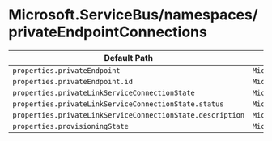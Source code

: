 # Microsoft.ServiceBus/namespaces/privateEndpointConnections

| Default Path | Alias |
|---|---|
| `properties.privateEndpoint` | `Microsoft.ServiceBus/namespaces/privateEndpointConnections/privateEndpoint` |
| `properties.privateEndpoint.id` | `Microsoft.ServiceBus/namespaces/privateEndpointConnections/privateEndpoint.id` |
| `properties.privateLinkServiceConnectionState` | `Microsoft.ServiceBus/namespaces/privateEndpointConnections/privateLinkServiceConnectionState` |
| `properties.privateLinkServiceConnectionState.status` | `Microsoft.ServiceBus/namespaces/privateEndpointConnections/privateLinkServiceConnectionState.status` |
| `properties.privateLinkServiceConnectionState.description` | `Microsoft.ServiceBus/namespaces/privateEndpointConnections/privateLinkServiceConnectionState.description` |
| `properties.provisioningState` | `Microsoft.ServiceBus/namespaces/privateEndpointConnections/provisioningState` |

